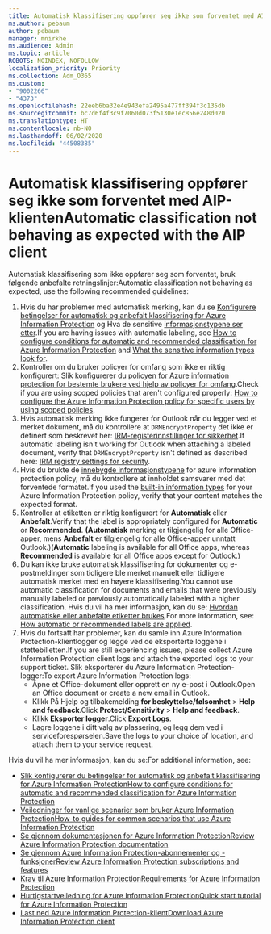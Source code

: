 ```yaml
---
title: Automatisk klassifisering oppfører seg ikke som forventet med AIP-klienten
ms.author: pebaum
author: pebaum
manager: mnirkhe
ms.audience: Admin
ms.topic: article
ROBOTS: NOINDEX, NOFOLLOW
localization_priority: Priority
ms.collection: Adm_O365
ms.custom:
- "9002266"
- "4373"
ms.openlocfilehash: 22eeb6ba32e4e943efa2495a477ff394f3c135db
ms.sourcegitcommit: bc7d6f4f3c9f7060d073f5130e1ec856e248d020
ms.translationtype: HT
ms.contentlocale: nb-NO
ms.lasthandoff: 06/02/2020
ms.locfileid: "44508385"
---
```

# <a name="automatic-classification-not-behaving-as-expected-with-the-aip-client"></a><span data-ttu-id="7f577-102">Automatisk klassifisering oppfører seg ikke som forventet med AIP-klienten</span><span class="sxs-lookup"><span data-stu-id="7f577-102">Automatic classification not behaving as expected with the AIP client</span></span>

<span data-ttu-id="7f577-103">Automatisk klassifisering som ikke oppfører seg som forventet, bruk følgende anbefalte retningslinjer:</span><span class="sxs-lookup"><span data-stu-id="7f577-103">Automatic classification not behaving as expected, use the following recommended guidelines:</span></span>

1. <span data-ttu-id="7f577-104">Hvis du har problemer med automatisk merking, kan du se [Konfigurere betingelser for automatisk og anbefalt klassifisering for Azure Information Protection](https://docs.microsoft.com/azure/information-protection/configure-policy-classification) og Hva de sensitive [informasjonstypene ser etter](https://docs.microsoft.com/microsoft-365/compliance/sensitive-information-type-entity-definitions).</span><span class="sxs-lookup"><span data-stu-id="7f577-104">If you are having issues with automatic labeling, see [How to configure conditions for automatic and recommended classification for Azure Information Protection](https://docs.microsoft.com/azure/information-protection/configure-policy-classification) and [What the sensitive information types look for](https://docs.microsoft.com/microsoft-365/compliance/sensitive-information-type-entity-definitions).</span></span>
2. <span data-ttu-id="7f577-105">Kontroller om du bruker policyer for omfang som ikke er riktig konfigurert: Slik konfigurerer du [policyen for Azure information protection for bestemte brukere ved hjelp av policyer for omfang](https://docs.microsoft.com/azure/information-protection/configure-policy-scope).</span><span class="sxs-lookup"><span data-stu-id="7f577-105">Check if you are using scoped policies that aren't configured properly: [How to configure the Azure Information Protection policy for specific users by using scoped policies](https://docs.microsoft.com/azure/information-protection/configure-policy-scope).</span></span>
3. <span data-ttu-id="7f577-106">Hvis automatisk merking ikke fungerer for Outlook når du legger ved et merket dokument, må du kontrollere at `DRMEncryptProperty` det ikke er definert som beskrevet her: [IRM-registerinnstillinger for sikkerhet](https://docs.microsoft.com/deployoffice/security/protect-sensitive-messages-and-documents-by-using-irm-in-office#office-2016-irm-registry-key-options).</span><span class="sxs-lookup"><span data-stu-id="7f577-106">If automatic labeling isn't working for Outlook when attaching a labeled document, verify that `DRMEncryptProperty` isn't defined as described here: [IRM registry settings for security](https://docs.microsoft.com/deployoffice/security/protect-sensitive-messages-and-documents-by-using-irm-in-office#office-2016-irm-registry-key-options).</span></span>
4. <span data-ttu-id="7f577-107">Hvis du brukte de [innebygde informasjonstypene](https://support.office.com/article/What-the-sensitive-information-types-look-for-fd505979-76be-4d9f-b459-abef3fc9e86b) for azure information protection policy, må du kontrollere at innholdet samsvarer med det forventede formatet.</span><span class="sxs-lookup"><span data-stu-id="7f577-107">If you used the [built-in information types](https://support.office.com/article/What-the-sensitive-information-types-look-for-fd505979-76be-4d9f-b459-abef3fc9e86b) for your Azure Information Protection policy, verify that your content matches the expected format.</span></span>
5. <span data-ttu-id="7f577-108">Kontroller at etiketten er riktig konfigurert for **Automatisk** eller **Anbefalt**.</span><span class="sxs-lookup"><span data-stu-id="7f577-108">Verify that the label is appropriately configured for **Automatic** or **Recommended**.</span></span> <span data-ttu-id="7f577-109">**(Automatisk** merking er tilgjengelig for alle Office-apper, mens **Anbefalt** er tilgjengelig for alle Office-apper unntatt Outlook.)</span><span class="sxs-lookup"><span data-stu-id="7f577-109">(**Automatic** labeling is available for all Office apps, whereas **Recommended** is available for all Office apps except for Outlook.)</span></span>
6. <span data-ttu-id="7f577-110">Du kan ikke bruke automatisk klassifisering for dokumenter og e-postmeldinger som tidligere ble merket manuelt eller tidligere automatisk merket med en høyere klassifisering.</span><span class="sxs-lookup"><span data-stu-id="7f577-110">You cannot use automatic classification for documents and emails that were previously manually labeled or previously automatically labeled with a higher classification.</span></span>  <span data-ttu-id="7f577-111">Hvis du vil ha mer informasjon, kan du se: [Hvordan automatiske eller anbefalte etiketter brukes](https://docs.microsoft.com/azure/information-protection/configure-policy-classification#how-automatic-or-recommended-labels-are-applied).</span><span class="sxs-lookup"><span data-stu-id="7f577-111">For more information, see: [How automatic or recommended labels are applied](https://docs.microsoft.com/azure/information-protection/configure-policy-classification#how-automatic-or-recommended-labels-are-applied).</span></span>
7. <span data-ttu-id="7f577-112">Hvis du fortsatt har problemer, kan du samle inn Azure Information Protection-klientlogger og legge ved de eksporterte loggene i støttebilletten.</span><span class="sxs-lookup"><span data-stu-id="7f577-112">If you are still experiencing issues, please collect Azure Information Protection client logs and attach the exported logs to your support ticket.</span></span> <span data-ttu-id="7f577-113">Slik eksporterer du Azure Information Protection-logger:</span><span class="sxs-lookup"><span data-stu-id="7f577-113">To export Azure Information Protection logs:</span></span>
    - <span data-ttu-id="7f577-114">Åpne et Office-dokument eller opprett en ny e-post i Outlook.</span><span class="sxs-lookup"><span data-stu-id="7f577-114">Open an Office document or create a new email in Outlook.</span></span>
    - <span data-ttu-id="7f577-115">Klikk På Hjelp og tilbakemelding **for beskyttelse/følsomhet**  >  **Help and feedback**.</span><span class="sxs-lookup"><span data-stu-id="7f577-115">Click **Protect/Sensitivity** > **Help and feedback**.</span></span>
    - <span data-ttu-id="7f577-116">Klikk **Eksporter logger**.</span><span class="sxs-lookup"><span data-stu-id="7f577-116">Click **Export Logs**.</span></span>
    - <span data-ttu-id="7f577-117">Lagre loggene i ditt valg av plassering, og legg dem ved i serviceforespørselen.</span><span class="sxs-lookup"><span data-stu-id="7f577-117">Save the logs to your choice of location, and attach them to your service request.</span></span>

<span data-ttu-id="7f577-118">Hvis du vil ha mer informasjon, kan du se:</span><span class="sxs-lookup"><span data-stu-id="7f577-118">For additional information, see:</span></span>

- [<span data-ttu-id="7f577-119">Slik konfigurerer du betingelser for automatisk og anbefalt klassifisering for Azure Information Protection</span><span class="sxs-lookup"><span data-stu-id="7f577-119">How to configure conditions for automatic and recommended classification for Azure Information Protection</span></span>](https://docs.microsoft.com/azure/information-protection/configure-policy-classification)
- [<span data-ttu-id="7f577-120">Veiledninger for vanlige scenarier som bruker Azure Information Protection</span><span class="sxs-lookup"><span data-stu-id="7f577-120">How-to guides for common scenarios that use Azure Information Protection</span></span>](https://docs.microsoft.com/azure/information-protection/how-to-guides)
- [<span data-ttu-id="7f577-121">Se gjennom dokumentasjonen for Azure Information Protection</span><span class="sxs-lookup"><span data-stu-id="7f577-121">Review Azure Information Protection documentation</span></span>](https://docs.microsoft.com/azure/information-protection/what-is-information-protection)
- [<span data-ttu-id="7f577-122">Se gjennom Azure Information Protection-abonnementer og -funksjoner</span><span class="sxs-lookup"><span data-stu-id="7f577-122">Review Azure Information Protection subscriptions and features</span></span>](https://azure.microsoft.com/pricing/details/information-protection)
- [<span data-ttu-id="7f577-123">Krav til Azure Information Protection</span><span class="sxs-lookup"><span data-stu-id="7f577-123">Requirements for Azure Information Protection</span></span>](https://docs.microsoft.com/azure/information-protection/get-started/requirements)
- [<span data-ttu-id="7f577-124">Hurtigstartveiledning for Azure Information Protection</span><span class="sxs-lookup"><span data-stu-id="7f577-124">Quick start tutorial for Azure Information Protection</span></span>](https://docs.microsoft.com/azure/information-protection/get-started/infoprotect-quick-start-tutorial)
- [<span data-ttu-id="7f577-125">Last ned Azure Information Protection-klient</span><span class="sxs-lookup"><span data-stu-id="7f577-125">Download Azure Information Protection client</span></span>](https://www.microsoft.com/download/details.aspx?id=53018)

